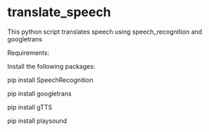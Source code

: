 # translate_speech
This python script translates speech using speech_recognition and googletrans

Requirements:

Install the following packages:

pip install SpeechRecognition

pip install googletrans

pip install gTTS

pip install playsound
